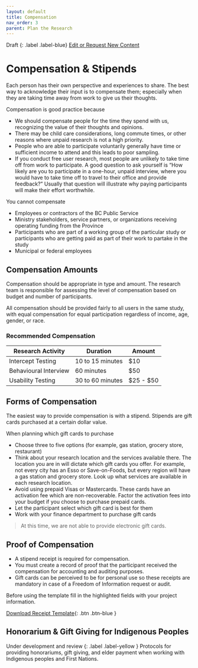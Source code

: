 ```yaml
---
layout: default
title: Compensation
nav_order: 3
parent: Plan the Research
---
```


Draft
{: .label .label-blue}
[Edit or Request New Content](https://github.com/bcgov/user-research-guide/issues/new/choose)

# Compensation & Stipends

Each person has their own perspective and experiences to share. The best way to acknowledge their input is to compensate them; especially when they are taking time away from work to give us their thoughts.

Compensation is good practice because

- We should compensate people for the time they spend with us, recognizing the value of their thoughts and opinions.
- There may be child care considerations, long commute times, or other reasons where unpaid research is not a high priority.
- People who are able to participate voluntarily generally have time or sufficient income to attend and this leads to poor sampling.
- If you conduct free user research, most people are unlikely to take time off from work to participate. A good question to ask yourself is “How likely are you to participate in a one-hour, unpaid interview, where you would have to take time off to travel to their office and provide feedback?” Usually that question will illustrate why paying participants will make their effort worthwhile.

You cannot compensate

- Employees or contractors of the BC Public Service
- Ministry stakeholders, service partners, or organizations receiving operating funding from the Province
- Participants who are part of a working group of the particular study or participants who are getting paid as part of their work to partake in the study
- Municipal or federal employees

## Compensation Amounts

Compensation should be appropriate in type and amount. The research team is responsible for assessing the level of compensation based on budget and number of participants.

All compensation should be provided fairly to all users in the same study, with equal compensation for equal participation regardless of income, age, gender, or race.

### Recommended Compensation

| Research Activity     | Duration        | Amount    |
|-----------------------|-----------------|-----------|
| Intercept Testing     | 10 to 15 minutes   | $10       |
| Behavioural Interview | 60 minutes      | $50       |
| Usability Testing     | 30 to 60 minutes | $25 - $50 |

## Forms of Compensation

The easiest way to provide compensation is with a stipend. Stipends are gift cards purchased at a certain dollar value.

When planning which gift cards to purchase
- Choose three to five options (for example, gas station, grocery store, restaurant)
- Think about your research location and the services available there. The location you are in will dictate which gift cards you offer. For example, not every city has an Esso or Save-on-Foods, but every region will have a gas station and grocery store. Look up what services are available in each research location.
- Avoid using prepaid Visas or Mastercards. These cards have an activation fee which are non-recoverable. Factor the activation fees into your budget if you choose to purchase prepaid cards.
- Let the participant select which gift card is best for them
- Work with your finance department to purchase gift cards

> At this time, we are not able to provide electronic gift cards.

## Proof of Compensation

- A stipend receipt is required for compensation.
- You must create a record of proof that the participant received the compensation for accounting and auditing purposes.
- Gift cards can be perceived to be for personal use so these receipts are mandatory in case of a Freedom of Information request or audit.

Before using the template fill in the highlighted fields with your project information.

[Download Receipt Template](https://github.com/bcgov/user-research-guide/raw/master/docs/templates/Stipend_Receipt_Template.docx){: .btn .btn-blue }

## Honorarium & Gift Giving for Indigenous Peoples

Under development and review
{: .label .label-yellow }
Protocols for providing honorariums, gift giving, and elder payment when working with Indigenous peoples and First Nations.
